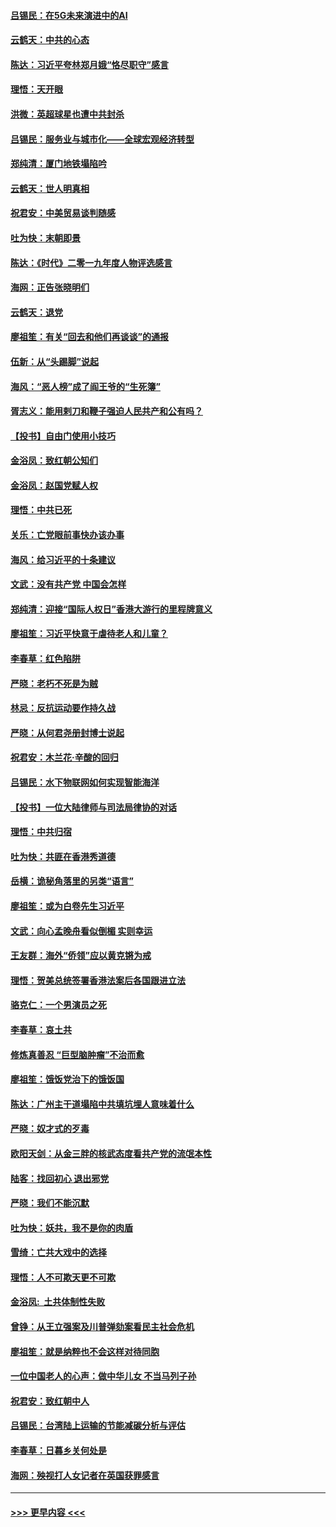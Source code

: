 #### [吕锡民：在5G未来演进中的AI](../pages/nsc993/n11730010.md?t=12190333) 
#### [云鹤天：中共的心态](../pages/nsc993/n11729906.md?t=12190333) 
#### [陈达：习近平夸林郑月娥“恪尽职守”感言](../pages/nsc993/n11729881.md?t=12190333) 
#### [理悟：天开眼](../pages/nsc993/n11729699.md?t=12190333) 
#### [洪微：英超球星也遭中共封杀](../pages/nsc993/n11727243.md?t=12190333) 
#### [吕锡民：服务业与城市化——全球宏观经济转型](../pages/nsc993/n11725845.md?t=12190333) 
#### [郑纯清：厦门地铁塌陷吟](../pages/nsc993/n11725813.md?t=12190333) 
#### [云鹤天：世人明真相](../pages/nsc993/n11725621.md?t=12190333) 
#### [祝君安：中美贸易谈判随感](../pages/nsc993/n11725609.md?t=12190333) 
#### [吐为快：末朝即景](../pages/nsc993/n11723365.md?t=12190333) 
#### [陈达：《时代》二零一九年度人物评选感言](../pages/nsc993/n11723337.md?t=12190333) 
#### [海网：正告张晓明们](../pages/nsc993/n11723228.md?t=12190333) 
#### [云鹤天：退党](../pages/nsc993/n11723056.md?t=12190333) 
#### [廖祖笙：有关“回去和他们再谈谈”的通报](../pages/nsc993/n11722442.md?t=12190333) 
#### [伍新：从“头踢脚”说起](../pages/nsc993/n11722429.md?t=12190333) 
#### [海风：“恶人榜”成了阎王爷的“生死簿”](../pages/nsc993/n11722272.md?t=12190333) 
#### [胥志义：能用剌刀和鞭子强迫人民共产和公有吗？](../pages/nsc993/n11720569.md?t=12190333) 
#### [【投书】自由门使用小技巧](../pages/nsc993/n11720180.md?t=12190333) 
#### [金浴凤：致红朝公知们](../pages/nsc993/n11720563.md?t=12190333) 
#### [金浴凤：赵国党赋人权](../pages/nsc993/n11720533.md?t=12190333) 
#### [理悟：中共已死](../pages/nsc993/n11720233.md?t=12190333) 
#### [关乐：亡党眼前事快办该办事](../pages/nsc993/n11719160.md?t=12190333) 
#### [海风：给习近平的十条建议](../pages/nsc993/n11717616.md?t=12190333) 
#### [文武：没有共产党 中国会怎样](../pages/nsc993/n11717584.md?t=12190333) 
#### [郑纯清：迎接“国际人权日”香港大游行的里程牌意义](../pages/nsc993/n11717417.md?t=12190333) 
#### [廖祖笙：习近平快意于虐待老人和儿童？](../pages/nsc993/n11715313.md?t=12190333) 
#### [李春草：红色陷阱](../pages/nsc993/n11715029.md?t=12190333) 
#### [严晓：老朽不死是为贼](../pages/nsc993/n11712910.md?t=12190333) 
#### [林忌：反抗运动要作持久战](../pages/nsc993/n11712623.md?t=12190333) 
#### [严晓：从何君尧册封博士说起](../pages/nsc993/n11712465.md?t=12190333) 
#### [祝君安：木兰花·辛酸的回归](../pages/nsc993/n11712381.md?t=12190333) 
#### [吕锡民：水下物联网如何实现智能海洋](../pages/nsc993/n11711158.md?t=12190333) 
#### [【投书】一位大陆律师与司法局律协的对话](../pages/nsc993/n11709675.md?t=12190333) 
#### [理悟：中共归宿](../pages/nsc993/n11710059.md?t=12190333) 
#### [吐为快：共匪在香港秀道德](../pages/nsc993/n11709979.md?t=12190333) 
#### [岳横：诡秘角落里的另类“语言”](../pages/nsc993/n11709792.md?t=12190333) 
#### [廖祖笙：或为白卷先生习近平](../pages/nsc993/n11708330.md?t=12190333) 
#### [文武：向心孟晚舟看似倒楣 实则幸运](../pages/nsc993/n11708236.md?t=12190333) 
#### [王友群：海外“侨领”应以黄克锵为戒](../pages/nsc993/n11706176.md?t=12190333) 
#### [理悟：贺美总统签署香港法案后各国跟进立法](../pages/nsc993/n11706853.md?t=12190333) 
#### [骆克仁：一个男演员之死](../pages/nsc993/n11706677.md?t=12190333) 
#### [李春草：哀土共](../pages/nsc993/n11706255.md?t=12190333) 
#### [修炼真善忍 “巨型脑肿瘤”不治而愈](../pages/nsc993/n11705340.md?t=12190333) 
#### [廖祖笙：饿饭党治下的饿饭国](../pages/nsc993/n11705085.md?t=12190333) 
#### [陈达：广州主干道塌陷中共填坑埋人意味着什么](../pages/nsc993/n11705046.md?t=12190333) 
#### [严晓：奴才式的歹毒](../pages/nsc993/n11704826.md?t=12190333) 
#### [欧阳天剑：从金三胖的核武态度看共产党的流氓本性](../pages/nsc993/n11702238.md?t=12190333) 
#### [陆客：找回初心 退出邪党](../pages/nsc993/n11702213.md?t=12190333) 
#### [严晓：我们不能沉默](../pages/nsc993/n11702110.md?t=12190333) 
#### [吐为快：妖共，我不是你的肉盾](../pages/nsc993/n11701366.md?t=12190333) 
#### [雪绮：亡共大戏中的选择](../pages/nsc993/n11699922.md?t=12190333) 
#### [理悟：人不可欺天更不可欺](../pages/nsc993/n11699657.md?t=12190333) 
#### [金浴凤:  土共体制性失败](../pages/nsc993/n11699361.md?t=12190333) 
#### [曾铮：从王立强案及川普弹劾案看民主社会危机](../pages/nsc993/n11699318.md?t=12190333) 
#### [廖祖笙：就是纳粹也不会这样对待同胞](../pages/nsc993/n11697658.md?t=12190333) 
#### [一位中国老人的心声：做中华儿女 不当马列子孙](../pages/nsc993/n11697525.md?t=12190333) 
#### [祝君安：致红朝中人](../pages/nsc993/n11697518.md?t=12190333) 
#### [吕锡民：台湾陆上运输的节能减碳分析与评估](../pages/nsc993/n11694983.md?t=12190333) 
#### [李春草：日暮乡关何处是](../pages/nsc993/n11694805.md?t=12190333) 
#### [海网：殃视打人女记者在英国获罪感言](../pages/nsc993/n11693832.md?t=12190333) 

----
#### [ >>> 更早内容 <<< ](../indexes/nsc993-earlier.md)
